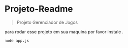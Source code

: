 # Projeto-Readme

>Projeto Gerenciador de Jogos

para rodar esse projeto em sua maquina por favor instale .

```
node app.js
```